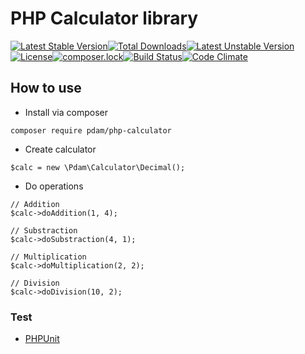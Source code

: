 # PHP Calculator library
[![Latest Stable Version](https://poser.pugx.org/pdam/calculator/v/stable)](https://packagist.org/packages/pdam/calculator)[![Total Downloads](https://poser.pugx.org/pdam/calculator/downloads)](https://packagist.org/packages/pdam/calculator)[![Latest Unstable Version](https://poser.pugx.org/pdam/calculator/v/unstable)](https://packagist.org/packages/pdam/calculator)[![License](https://poser.pugx.org/pdam/calculator/license)](https://packagist.org/packages/pdam/calculator)[![composer.lock](https://poser.pugx.org/pdam/calculator/composerlock)](https://packagist.org/packages/pdam/calculator)[![Build Status](https://travis-ci.org/pawel-damasiewicz/php-calculator.svg?branch=master)](https://travis-ci.org/pawel-damasiewicz/php-calculator)[![Code Climate](https://codeclimate.com/github/pawel-damasiewicz/php-calculator/badges/gpa.svg)](https://codeclimate.com/github/pawel-damasiewicz/php-calculator)

## How to use

- Install via composer
```
composer require pdam/php-calculator
```

- Create calculator
```
$calc = new \Pdam\Calculator\Decimal();
```

- Do operations
```
// Addition
$calc->doAddition(1, 4);

// Substraction
$calc->doSubstraction(4, 1);

// Multiplication
$calc->doMultiplication(2, 2);

// Division
$calc->doDivision(10, 2);
```

### Test
 - [PHPUnit](https://phpunit.de/getting-started.html "PHPUnit")
